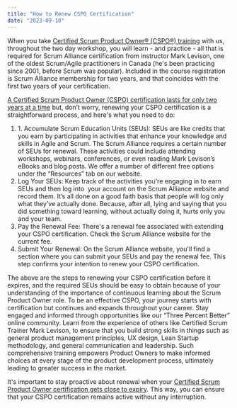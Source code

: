 ```yaml
---
title: "How to Renew CSPO Certification"
date: "2023-09-10"
---
```


When you take [Certified Scrum Product Owner® (CSPO®) training](/certified-scrum-product-owner-cspo-training) with us, throughout the two day workshop, you will learn - and practice - all that is required for Scrum Alliance certification from instructor Mark Levison, one of the oldest Scrum/Agile practitioners in Canada (he's been practicing since 2001, before Scrum was popular). Included in the course registration is Scrum Alliance membership for two years, and that coincides with the first two years of your certification.

[A Certified Scrum Product Owner (CSPO) certification lasts for only two years at a time](/how-long-does-a-cspo-certification-last) but, don’t worry, renewing your CSPO certification is a straightforward process, and here's what you need to do:

1. 1\. Accumulate Scrum Education Units (SEUs): SEUs are like credits that you earn by participating in activities that enhance your knowledge and skills in Agile and Scrum. The Scrum Alliance requires a certain number of SEUs for renewal. These activities could include attending workshops, webinars, conferences, or even reading Mark Levison’s eBooks and blog posts. We offer a number of different free options under the “Resources” tab on our website.
2. Log Your SEUs: Keep track of the activities you're engaging in to earn SEUs and then log into  your account on the Scrum Alliance website and record them. It’s all done on a good faith basis that people will log only what they’ve actually done. Because, after all, lying and saying that you did something toward learning, without actually doing it, hurts only you and your team.
3. Pay the Renewal Fee: There's a renewal fee associated with extending your CSPO certification. Check the Scrum Alliance website for the current fee.
4. Submit Your Renewal: On the Scrum Alliance website, you'll find a section where you can submit your SEUs and pay the renewal fee. This step confirms your intention to renew your CSPO certification.

The above are the steps to renewing your CSPO certification before it expires, and the required SEUs should be easy to obtain because of your understanding of the importance of continuous learning about the Scrum Product Owner role. To be an effective CSPO, your journey starts with certification but continues and expands throughout your career. Stay engaged and informed through opportunities like our “Three Percent Better” online community. Learn from the experience of others like Certified Scrum Trainer Mark Levison, to ensure that you build strong skills in things such as general product management principles, UX design, Lean Startup methodology, and general communication and leadership. Such comprehensive training empowers Product Owners to make informed choices at every stage of the product development process, ultimately leading to greater success in the market.

It's important to stay proactive about renewal when your [Certified Scrum Product Owner certification gets close to expiry](/does-cspo-certification-expire). This way, you can ensure that your CSPO certification remains active without any interruption.
